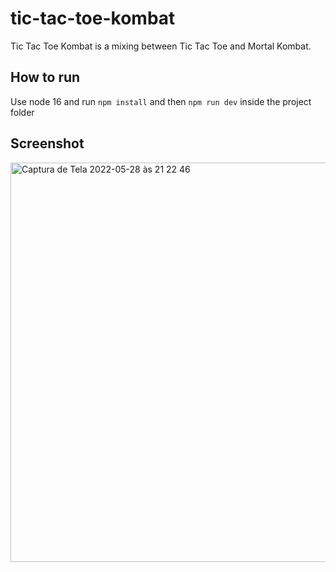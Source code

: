 # tic-tac-toe-kombat
Tic Tac Toe Kombat is a mixing between Tic Tac Toe and Mortal Kombat.

## How to run
Use node 16 and run `npm install` and then `npm run dev` inside the project folder

## Screenshot

<img width="639" alt="Captura de Tela 2022-05-28 às 21 22 46" src="https://user-images.githubusercontent.com/9921030/170846879-0b757ac3-b0ce-448d-927c-375be54f70c2.png">
